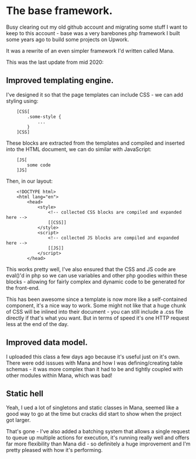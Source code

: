 # The base framework.

Busy clearing out my old github account and migrating some stuff I want
to keep to this account - base was a very barebones php framework I built
some years ago to build some projects on Upwork.

It was a rewrite of an even simpler framework I'd written called Mana.

This was the last update from mid 2020:


## Improved templating engine.

I've designed it so that the page templates can include
CSS - we can add styling using:

```
	[CSS[
		.some-style {
			...
		}
	]CSS]
```

These blocks are extracted from the templates and compiled
and inserted into the HTML document, we can do similar with
JavaScript:

```
	[JS[
		some code
	]JS]
```

Then, in our layout:

```
	<!DOCTYPE html>
	<html lang="en">
		<head>
			<style>
				<!-- collected CSS blocks are compiled and expanded here -->
				[[CSS]]
			</style>
			<script>
				<!-- collected JS blocks are compiled and expanded here -->
				[[JS]]
			</script>
		</head>
```

This works pretty well, I've also ensured that the CSS and
JS code are eval()'d in php so we can use variables and
other php goodies within these blocks - allowing for fairly
complex and dynamic code to be generated for the front-end.

This has been awesome since a template is now more like a
self-contained component, it's a nice way to work. Some
might not like that a huge chunk of CSS will be inlined 
into their document - you can still include a .css file
directly if that's what you want. But in terms of speed
it's one HTTP request less at the end of the day.


## Improved data model.

I uploaded this class a few days ago because it's useful just
on it's own. There were odd isssues with Mana and how I was
defining/creating table schemas - it was more complex than it
had to be and tightly coupled with other modules within Mana,
which was bad!


## Static hell

Yeah, I ued a lot of singletons and static classes in Mana,
seemed like a good way to go at the time but cracks did start
to show when the project got larger.

That's gone - I've also added a batching system that allows
a single request to queue up multiple actions for execution,
it's running really well and offers far more flexibility than
Mana did - so definitely a huge improvement and I'm pretty
pleased with how it's performing.


